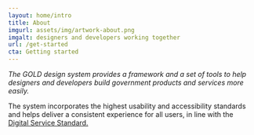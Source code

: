 ```yaml
---
layout: home/intro
title: About
imgurl: assets/img/artwork-about.png
imgalt: designers and developers working together
url: /get-started
cta: Getting started
---
```


*The GOLD design system provides a framework and a set of tools to help designers and developers build government products and services more easily.*

The system incorporates the highest usability and accessibility standards and helps deliver a consistent experience for all users, in line with the [Digital Service Standard.](https://www.dta.gov.au/standard/)
